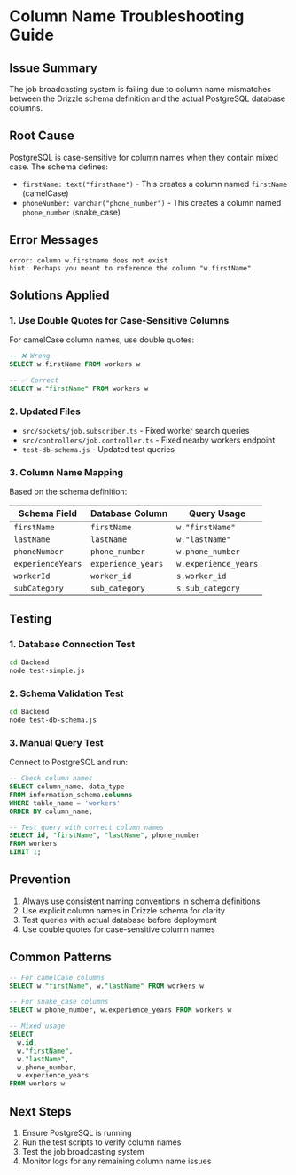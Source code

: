 # Column Name Troubleshooting Guide

## Issue Summary

The job broadcasting system is failing due to column name mismatches between the Drizzle schema definition and the actual PostgreSQL database columns.

## Root Cause

PostgreSQL is case-sensitive for column names when they contain mixed case. The schema defines:

- `firstName: text("firstName")` - This creates a column named `firstName` (camelCase)
- `phoneNumber: varchar("phone_number")` - This creates a column named `phone_number` (snake_case)

## Error Messages

```
error: column w.firstname does not exist
hint: Perhaps you meant to reference the column "w.firstName".
```

## Solutions Applied

### 1. Use Double Quotes for Case-Sensitive Columns

For camelCase column names, use double quotes:

```sql
-- ❌ Wrong
SELECT w.firstName FROM workers w

-- ✅ Correct
SELECT w."firstName" FROM workers w
```

### 2. Updated Files

- `src/sockets/job.subscriber.ts` - Fixed worker search queries
- `src/controllers/job.controller.ts` - Fixed nearby workers endpoint
- `test-db-schema.js` - Updated test queries

### 3. Column Name Mapping

Based on the schema definition:

| Schema Field      | Database Column    | Query Usage          |
| ----------------- | ------------------ | -------------------- |
| `firstName`       | `firstName`        | `w."firstName"`      |
| `lastName`        | `lastName`         | `w."lastName"`       |
| `phoneNumber`     | `phone_number`     | `w.phone_number`     |
| `experienceYears` | `experience_years` | `w.experience_years` |
| `workerId`        | `worker_id`        | `s.worker_id`        |
| `subCategory`     | `sub_category`     | `s.sub_category`     |

## Testing

### 1. Database Connection Test

```bash
cd Backend
node test-simple.js
```

### 2. Schema Validation Test

```bash
cd Backend
node test-db-schema.js
```

### 3. Manual Query Test

Connect to PostgreSQL and run:

```sql
-- Check column names
SELECT column_name, data_type
FROM information_schema.columns
WHERE table_name = 'workers'
ORDER BY column_name;

-- Test query with correct column names
SELECT id, "firstName", "lastName", phone_number
FROM workers
LIMIT 1;
```

## Prevention

1. Always use consistent naming conventions in schema definitions
2. Use explicit column names in Drizzle schema for clarity
3. Test queries with actual database before deployment
4. Use double quotes for case-sensitive column names

## Common Patterns

```sql
-- For camelCase columns
SELECT w."firstName", w."lastName" FROM workers w

-- For snake_case columns
SELECT w.phone_number, w.experience_years FROM workers w

-- Mixed usage
SELECT
  w.id,
  w."firstName",
  w."lastName",
  w.phone_number,
  w.experience_years
FROM workers w
```

## Next Steps

1. Ensure PostgreSQL is running
2. Run the test scripts to verify column names
3. Test the job broadcasting system
4. Monitor logs for any remaining column name issues
